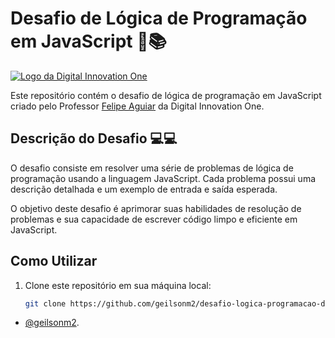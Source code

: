 # Desafio de Lógica de Programação em JavaScript 🎲📚

[![Logo da Digital Innovation One](https://hermes.digitalinnovation.one/assets/diome/logo-full.svg)](https://www.dio.me/)

Este repositório contém o desafio de lógica de programação em JavaScript criado pelo Professor [Felipe Aguiar](https://www.linkedin.com/in/felipe-exe/) da Digital Innovation One.

## Descrição do Desafio 💻💻

O desafio consiste em resolver uma série de problemas de lógica de programação usando a linguagem JavaScript. Cada problema possui uma descrição detalhada e um exemplo de entrada e saída esperada.

O objetivo deste desafio é aprimorar suas habilidades de resolução de problemas e sua capacidade de escrever código limpo e eficiente em JavaScript.

## Como Utilizar

1. Clone este repositório em sua máquina local:

   ```bash
   git clone https://github.com/geilsonm2/desafio-logica-programacao-dio/blob/main/README.md

- [@geilsonm2](https://github.com/geilsonm2).